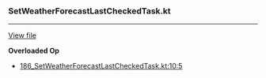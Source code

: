 ### SetWeatherForecastLastCheckedTask.kt
---
[View file](files/186_SetWeatherForecastLastCheckedTask.kt)

**Overloaded Op**

 - [186_SetWeatherForecastLastCheckedTask.kt:10:5](files/186_SetWeatherForecastLastCheckedTask.kt#L10)
